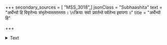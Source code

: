 +++
secondary_sources = [ "MSS_3018",]
jsonClass = "Subhaashita"
text = "अर्थेभ्यो हि विवृत्तेभ्यः संभृतेभ्यस्ततस्ततः।  \nक्रियाः सर्वाः प्रवर्तन्ते पर्वतेभ्य इवापगाः॥"
title = "अर्थेभ्यो हि"

+++

<details><summary>Text</summary>

अर्थेभ्यो हि विवृत्तेभ्यः संभृतेभ्यस्ततस्ततः।  
क्रियाः सर्वाः प्रवर्तन्ते पर्वतेभ्य इवापगाः॥
</details>
